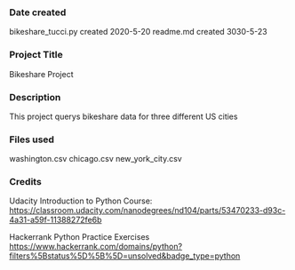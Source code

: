 ### Date created
bikeshare_tucci.py created 2020-5-20
readme.md created  3030-5-23

### Project Title
Bikeshare Project

### Description
This project querys bikeshare data for three different US cities

### Files used
washington.csv
chicago.csv
new_york_city.csv

### Credits
Udacity Introduction to Python Course:
https://classroom.udacity.com/nanodegrees/nd104/parts/53470233-d93c-4a31-a59f-11388272fe6b

Hackerrank Python Practice Exercises
https://www.hackerrank.com/domains/python?filters%5Bstatus%5D%5B%5D=unsolved&badge_type=python
